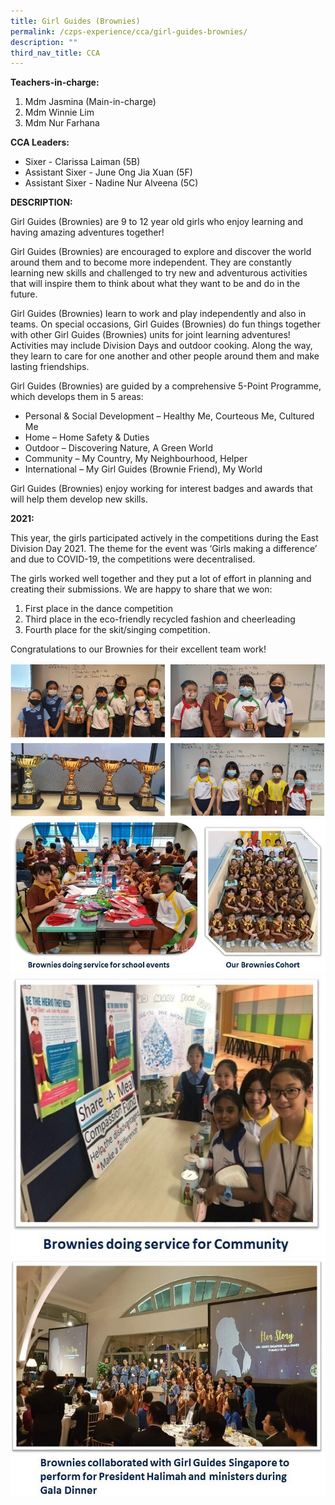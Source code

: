 ```yaml
---
title: Girl Guides (Brownies)
permalink: /czps-experience/cca/girl-guides-brownies/
description: ""
third_nav_title: CCA
---
```

<p><strong>Teachers-in-charge:</strong></p>
<ol>
<li>Mdm Jasmina (Main-in-charge)</li>
<li>Mdm Winnie Lim</li>
<li>Mdm Nur Farhana</li>
</ol>
<p><strong>CCA Leaders:</strong></p>
<ul>
<li>Sixer - Clarissa Laiman (5B)</li>
<li>Assistant Sixer - June Ong Jia Xuan (5F)</li>
<li>Assistant Sixer - Nadine Nur Alveena (5C)</li>
</ul>
<p><strong>DESCRIPTION:</strong></p>
<p>Girl Guides (Brownies) are 9 to 12 year old girls who enjoy learning and having amazing adventures together!</p>
<p>Girl Guides (Brownies) are encouraged to explore and discover the world around them and to become more independent. They are constantly learning new skills and challenged to try new and adventurous activities that will inspire them to think about what they want to be and do in the future.</p>
<p>Girl Guides (Brownies) learn to work and play independently and also in teams. On special occasions, Girl Guides (Brownies) do fun things together with other Girl Guides (Brownies) units for joint learning adventures! Activities may include Division Days and outdoor cooking. Along the way, they learn to care for one another and other people around them and make lasting friendships.</p>
<p>Girl Guides (Brownies) are guided by a comprehensive 5-Point Programme, which develops them in 5 areas:</p>
<ul>
<li>Personal &amp; Social Development &ndash; Healthy Me, Courteous Me, Cultured Me</li>
<li>Home &ndash; Home Safety &amp; Duties</li>
<li>Outdoor &ndash; Discovering Nature, A Green World</li>
<li>Community &ndash; My Country, My Neighbourhood, Helper</li>
<li>International &ndash; My Girl Guides (Brownie Friend), My World</li>
</ul>
<p>Girl Guides (Brownies) enjoy working for interest badges and awards that will help them develop new skills.</p>
<p><strong>2021:</strong></p>
<p>This year, the girls participated actively in the competitions during the East Division Day 2021. The theme for the event was &lsquo;Girls making a difference&rsquo; and due to COVID-19, the competitions were decentralised.</p>
<p>The girls worked well together and they put a lot of effort in planning and creating their submissions. We are happy to share that we won:</p>
<ol>
<li>First place in the dance competition</li>
<li>Third place in the eco-friendly recycled fashion and cheerleading</li>
<li>Fourth place for the skit/singing competition.&nbsp;</li>
</ol>
<p>Congratulations to our Brownies for their excellent team work!</p>
<img src="/images/gg1.png">
<img src="/images/gg2.jpg">
<img src="/images/gg3.jpg">
<img src="/images/gg4.jpg">